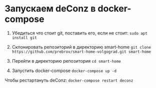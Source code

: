 # Запускаем deConz в docker-compose

1. Убедиться что стоит git, поставить его, если не стоит:
`sudo apt install git`

2. Склонировать репозиторий в директорию smart-home
`git clone https://github.com/prebrov/smart-home-volgograd.git smart-home`

3. Перейти в директорию репозитория
`cd smart-home`

4. Запустить docker-compose
`docker-compose up -d`

Чтобы рестартануть deConz:
`docker-compose restart deconz`
